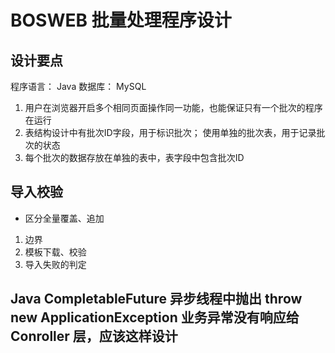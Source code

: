 # BOSWEB 批量处理程序设计

## 设计要点

程序语言： Java
数据库： MySQL

1. 用户在浏览器开启多个相同页面操作同一功能，也能保证只有一个批次的程序在运行
2. 表结构设计中有批次ID字段，用于标识批次； 使用单独的批次表，用于记录批次的状态
3. 每个批次的数据存放在单独的表中，表字段中包含批次ID

## 导入校验

- 区分全量覆盖、追加

1. 边界
2. 模板下载、校验
3. 导入失败的判定



## Java CompletableFuture 异步线程中抛出 throw new ApplicationException 业务异常没有响应给 Conroller 层，应该这样设计


